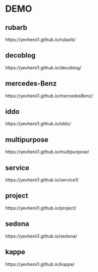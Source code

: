 # DEMO
<h2>rubarb</h2>
https://yevhenii1.github.io/rubarb/
<h2>decoblog</h2>
https://yevhenii1.github.io/decoblog/
<h2>mercedes-Benz</h2>
https://yevhenii1.github.io/mercedesBenz/
<h2>iddo</h2>
https://yevhenii1.github.io/iddo/
<h2>multipurpose</h2>
https://yevhenii1.github.io/multipurpose/
<h2>service</h2>
https://yevhenii1.github.io/service1/
<h2>project</h2>
https://yevhenii1.github.io/project/
<h2>sedona</h2>
https://yevhenii1.github.io/sedona/
<h2>kappe</h2>
https://yevhenii1.github.io/kappe/







